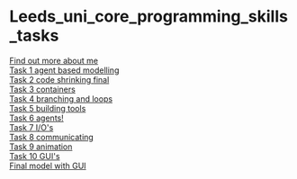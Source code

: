 # Leeds_uni_core_programming_skills_tasks
[Find out more about me](https://jord9762.github.io/jordy9762.github.io/index.html)
<br/>
[Task 1 agent based modelling](https://github.com/jord9762/Leeds_uni_core_programming_skills_tasks/tree/main/Task1_agent_based_modelling)
<br/>
[Task 2 code shrinking final](https://github.com/jord9762/Leeds_uni_core_programming_skills_tasks/tree/main/Task2_code_shrinking)
<br/>
[Task 3 containers](https://github.com/jord9762/Leeds_uni_core_programming_skills_tasks/tree/main/Task3_containers)
<br/>
[Task 4 branching and loops](https://github.com/jord9762/Leeds_uni_core_programming_skills_tasks/tree/main/Task4_branching_and_loops)
<br/>
[Task 5 building tools](https://github.com/jord9762/Leeds_uni_core_programming_skills_tasks/tree/main/Task5_building_tools)
<br/>
[Task 6 agents!](https://github.com/jord9762/Leeds_uni_core_programming_skills_tasks/tree/main/Task6_Agents!)
<br/>
[Task 7 I/O's](https://github.com/jord9762/Leeds_uni_core_programming_skills_tasks/tree/main/Task7_IO's)
<br/>
[Task 8 communicating](https://github.com/jord9762/Leeds_uni_core_programming_skills_tasks/tree/main/Task7_IO's)
<br/>
[Task 9 animation](https://github.com/jord9762/Leeds_uni_core_programming_skills_tasks/tree/main/Task7_IO's)
<br/>
[Task 10 GUI's](https://github.com/jord9762/Leeds_uni_core_programming_skills_tasks/tree/main/Task7_IO's)
<br/>
[Final model with GUI](https://github.com/jord9762/Leeds_uni_core_programming_skills_tasks/tree/main/Task7_IO's)
